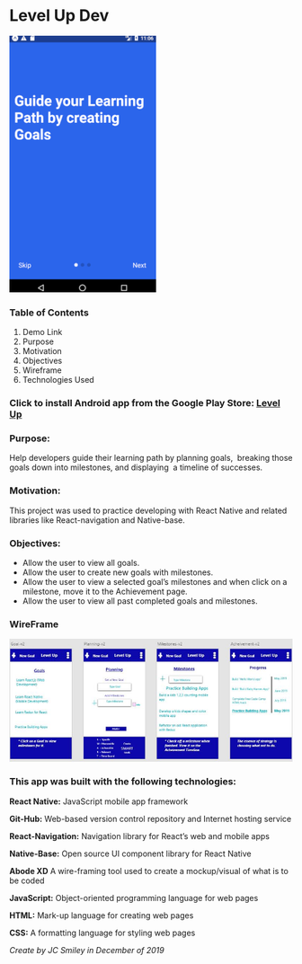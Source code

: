 # Level Up Dev

![gif of app](./assets/levelUp_10a.gif)

### Table of Contents

1. Demo Link
2. Purpose
3. Motivation
4. Objectives
5. Wireframe
6. Technologies Used

### Click to install Android app from the Google Play Store: [Level Up](https://play.google.com/store/apps/details?id=com.levelup.mobile)

### Purpose:

Help developers guide their learning path by planning goals,  breaking those goals down into milestones, and displaying  a timeline of successes. 

### Motivation:

This project was used to practice developing with React Native and related libraries like React-navigation and Native-base.

### Objectives:

- Allow the user to view all goals.
- Allow the user to create new goals with milestones. 
- Allow the user to view a selected goal’s milestones and when click on a milestone, move it to the Achievement page.
- Allow the user to view all past completed goals and milestones.

### WireFrame

![Screen-shot of Wireframe in use](assets/levelUp-redesign.JPG)

### This app was built with the following technologies:

**React Native:** JavaScript mobile app framework

**Git-Hub:** Web-based version control repository and Internet hosting service

**React-Navigation:**  Navigation library for React’s web and mobile apps

**Native-Base:** Open source UI component library for React Native

**Abode XD** A wire-framing tool used to create a mockup/visual of what is to be coded

**JavaScript:** Object-oriented programming language for web pages

**HTML:** Mark-up language for creating web pages

**CSS:** A formatting language for styling web pages

_Create by JC Smiley in December of 2019_
